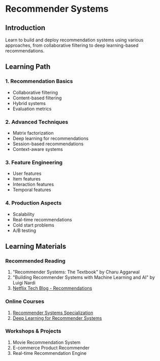 # Recommender Systems

## Introduction
Learn to build and deploy recommendation systems using various approaches, from collaborative filtering to deep learning-based recommendations.

## Learning Path

### 1. Recommendation Basics
- Collaborative filtering
- Content-based filtering
- Hybrid systems
- Evaluation metrics

### 2. Advanced Techniques
- Matrix factorization
- Deep learning for recommendations
- Session-based recommendations
- Context-aware systems

### 3. Feature Engineering
- User features
- Item features
- Interaction features
- Temporal features

### 4. Production Aspects
- Scalability
- Real-time recommendations
- Cold start problems
- A/B testing

## Learning Materials

### Recommended Reading
1. "Recommender Systems: The Textbook" by Charu Aggarwal
2. "Building Recommender Systems with Machine Learning and AI" by Luigi Nardi
3. [Netflix Tech Blog - Recommendations](https://netflixtechblog.com/)

### Online Courses
1. [Recommender Systems Specialization](https://www.coursera.org/specializations/recommender-systems)
2. [Deep Learning for Recommender Systems](https://www.fast.ai/)

### Workshops & Projects
1. Movie Recommendation System
2. E-commerce Product Recommender
3. Real-time Recommendation Engine